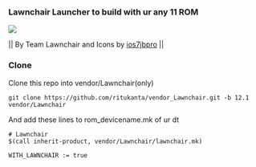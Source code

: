 ### Lawnchair Launcher to build with ur any 11 ROM

<img src="https://github.com/ritukanta/vendor_Lawnchair/blob/12/lawnchair.jpg?raw=true">

|| By Team Lawnchair and Icons by [ios7jbpro](https://github.com/ios7jbpro/lawnicons) ||

### Clone
Clone this repo into vendor/Lawnchair(only)
```
git clone https://github.com/ritukanta/vendor_Lawnchair.git -b 12.1 vendor/Lawnchair
```
And add these lines to rom_devicename.mk of ur dt
```
# Lawnchair
$(call inherit-product, vendor/Lawnchair/lawnchair.mk)

WITH_LAWNCHAIR := true
```

